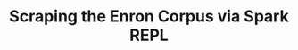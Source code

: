 ---
title: "Scraping the Enron Corpus via Spark REPL"
permalink: /scala/enron2/
excerpt: "Scraping the Enron Corpus via Spark REPL"
toc: true
mathjax: true
---
